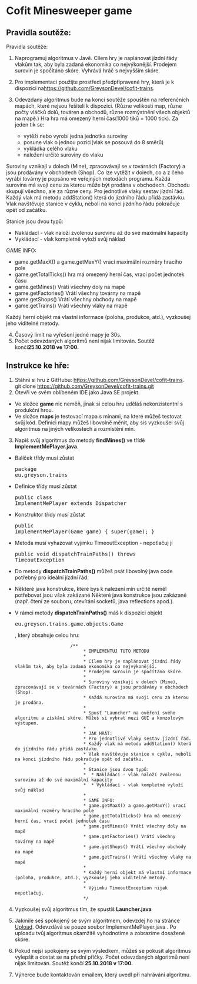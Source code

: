 # Cofit Minesweeper game

## Pravidla soutěže:

Pravidla soutěže:

1. Naprogramuj algoritmus v Javě. Cílem hry je naplánovat jízdní řády vlakům tak, aby byla zadaná ekonomika co nejvýkonější. Prodejem surovin je spočítáno skóre. Vyhrává hráč s nejvyšším skóre.
    
2. Pro implementaci použijte prostředí předpřipravené hry, která je k dispozici na<a
                href="https://github.com/GreysonDevel/cofit-trains">https://github.com/GreysonDevel/cofit-trains</a>.
3. Odevzdaný algoritmus bude na konci soutěže spouštěn na referenčních mapách, které nejsou řešiteli k dispozici. (Různe velikosti map, různe počty vláčků dolů, továren a obchodů, různe rozmýstnění všech objektů na mapě.) Hra hra má omezený herní čas(1000 tiků = 1000 tick). Za jeden tik se:
   * vytěží nebo vyrobí jedna jednotka suroviny
   * posune vlak o jednou pozici(vlak se posouvá do 8 směrů)
   * vykládka celého vlaku
   * naložení určité suroviny do vlaku

Suroviny vznikají v dolech (Mine), zpracovávají se v továrnách (Factory) a jsou prodávány v obchodech (Shop). Co lze vytěžit v dolech, co a z čeho vyrábí továrny je popsáno ve veřejných metodách programu. Každá surovina má svoji cenu za kterou může být prodána v obchodech. Obchodu skupují všechno, ale za různe ceny. Pro jednotlivé vlaky sestav jízdní řád. Každý vlak má metodu addStation() která do jízdního řádu přidá zastávku. Vlak navštěvuje stanice v cyklu, neboli na konci jízdního řádu pokračuje opět od začátku. 

Stanice jsou dvou typů:
   * Nakládací - vlak naloží zvolenou surovinu až do své maximální kapacity
   * Vykládací - vlak kompletně vyloží svůj náklad
   
   GAME INFO:
   
   * game.getMaxX() a game.getMaxY() vrací maximální rozměry hracího pole
   * game.getTotalTicks() hra má omezený herní čas, vrací počet jednotek času
   * game.getMines() Vrátí všechny doly na mapě
   * game.getFactories() Vrátí všechny továrny na mapě
   * game.getShops() Vrátí všechny obchody na mapě
   * game.getTrains() Vrátí všechny vlaky na mapě
   
   Každý herní objekt má vlastní informace (poloha, produkce, atd.), vyzkoušej jeho viditelné metody.

4. Časový limit na vyřešení jedné mapy je 30s.
5. Počet odevzdaných algoritmů není nijak limitován. Soutěž končí<strong>25.10.2018 ve 17:00.</strong>

## Instrukce ke hře:
1. Stáhni si hru z GitHubu: <a href="https://github.com/GreysonDevel/cofit-trains">https://github.com/GreysonDevel/cofit-trains</a>.
        git clone https://github.com/GreysonDevel/cofit-trains.git
2. Otevři ve svém oblíbeném IDE jako Java SE projekt.
   
* Ve složce <strong>game</strong> nic neměň, jinak si celou hru uděláš nekonzistentní s produkční hrou.
*  Ve složce <strong>maps</strong> je testovací mapa s minami, na které můžeš testovat svůj kód. Definici mapy můžeš libovolně měnit, aby sis vyzkoušel svůj algoritmus na jiných velikostech a rozmístění min.
3. Napiš svůj algoritmus do metody <strong>findMines()</strong> ve třídě <strong>ImplementMePlayer.java</strong>.
* Balíček třídy musí zůstat
                    <pre class="prettyprint">package eu.greyson.trains</pre>
* Definice třídy musí zůstat
                    <pre class="prettyprint">public class ImplementMePlayer extends Dispatcher</pre>
* Konstruktor třídy musí zůstat
                    <pre class="prettyprint">public ImplementMePlayer(Game game) { super(game); }</pre>
* Metoda musí vyhazovat vyjímku TimeoutException - nepotlačuj jí
                    <pre class="prettyprint">public void dispatchTrainPaths() throws TimeoutException</pre>
* Do metody <strong>dispatchTrainPaths()</strong> můžeš psát libovolný java code potřebný pro ideální jízdní řád.

* Některé java konstrukce, které bys k nalezení min určitě neměl potřebovat jsou však zakázané Některé java konstrukce jsou zakázané (např. čtení ze souboru, otevírání socketů, java reflections apod.).

* V rámci metody <strong>dispatchTrainPaths()</strong> máš k dispozici objekt
                    <pre class="prettyprint">eu.greyson.trains.game.objects.Game </pre> , který obsahuje celou hru:
                    
                    
                           /**
                                * IMPLEMENTUJ TUTO METODU
                                *
                                * Cílem hry je naplánovat jízdní řády vlakům tak, aby byla zadaná ekonomika co nejvýkonější.
                                * Prodejem surovin je spočítáno skóre.
                                *
                                * Suroviny vznikají v dolech (Mine), zpracovávají se v továrnách (Factory) a jsou prodávány v obchodech (Shop).
                                * Každá surovina má svoji cenu za kterou je prodána.
                                *
                                * Spusť "Launcher" na ověření svého algoritmu a získání skóre. Můžeš si vybrat mezi GUI a konzolovým výstupem.
                                *
                                * JAK HRÁT:
                                * Pro jednotlivé vlaky sestav jízdní řád.
                                * Každý vlak má metodu addStation() která do jízdního řádu přidá zastávku.
                                * Vlak navštěvuje stanice v cyklu, neboli na konci jízdního řádu pokračuje opět od začátku.
                                *
                                * Stanice jsou dvou typů:
                                *  * Nakládací - vlak naloží zvolenou surovinu až do své maximální kapacity
                                *  * Vykládací - vlak kompletně vyloží svůj náklad
                                *
                                * GAME INFO:
                                * game.getMaxX() a game.getMaxY() vrací maximální rozměry hracího pole
                                * game.getTotalTicks() hra má omezený herní čas, vrací počet jednotek času
                                * game.getMines() Vrátí všechny doly na mapě
                                * game.getFactories() Vrátí všechny továrny na mapě
                                * game.getShops() Vrátí všechny obchody na mapě
                                * game.getTrains() Vrátí všechny vlaky na mapě
                                *
                                * Každý herní objekt má vlastní informace (poloha, produkce, atd.), vyzkoušej jeho viditelné metody.
                                *
                                * Výjimku TimeoutException nijak nepotlačuj.
                                */                    


4. Vyzkoušej svůj algoritmus tím, že spustíš <strong>Launcher.java</strong>

5. Jakmile seš spokojený se svým algoritmem, odevzdej ho na stránce <a href="https://devel.greyson.eu/soutez/run">Upload</a>. Odevzdává se pouze soubor ImplementMePlayer.java . Po uploadu tvůj algoritmus okamžitě vyhodnotíme a zobrazíme dosažené skóre.

6. Pokud nejsi spokojený se svým výsledkem, můžeš se pokusit algoritmus vylepšit a dostat se na přední příčky. Počet odevzdaných algoritmů není nijak limitován. Soutěž končí <strong>25.10.2018 v 17:00.</strong>

7. Výherce bude kontaktován emailem, který uvedl při nahrávání algoritmu.

